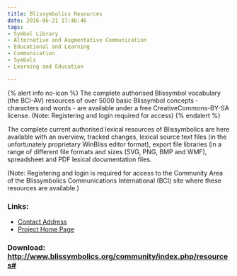```yaml
---
title: Blissymbolics Resources
date: 2016-06-21 17:46:46
tags: 
- Symbol Library
- Alternative and Augmentative Communication
- Educational and Learning
- Communication
- Symbols
- Learning and Education

---
```


{% alert info no-icon %}
The complete authorised Blissymbol vocabulary (the BCI-AV) resources of over 5000 basic Blissymbol concepts - characters and words - are available under a free CreativeCommons-BY-SA license. (Note: Registering and login required for access)
{% endalert %}

<!-- more -->

The complete current authorised lexical resources of Blissymbolics are here available with an overview, tracked changes, lexical source text files (in the unfortunately proprietary WinBliss editor format), export file libraries (in a range of different file formats and sizes (SVG, PNG, BMP and WMF), spreadsheet and PDF lexical documentation files.

(Note: Registering and login is required for access to the Community Area of the Blissymbolics Communications International (BCI) site where these resources are available.)

### Links:
- <a href="mailto:bci@blissymbolics.org">Contact Address</a>
- <a href="http://www.blissymbolics.org/">Project Home Page</a>

### Download: http://www.blissymbolics.org/community/index.php/resources# 